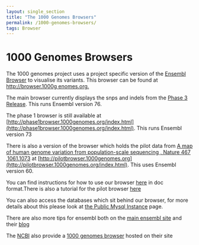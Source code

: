 ```yaml
---
layout: single_section
title: "The 1000 Genomes Browsers"
permalink: /1000-genomes-browsers/
tags: Browser
---
```


# 1000 Genomes Browsers

The 1000 genomes project uses a project specific version of the [Ensembl Browser](http://www.ensembl.org) to visualise its variants. This browser can be found at [http://browser.1000g enomes.org.](http://browser.1000genomes.org)

The main browser currently displays the snps and indels from the [Phase 3 Release](ftp://ftp.1000genomes.ebi.ac.uk/vol1/ftp/release/20130502/). This runs Ensembl version 76.

The phase 1 browser is still available at [http://phase1browser.1000genomes.org/index.html](http://phase1browser.1000genomes.org/index.html). This runs Ensembl version 73

There is also a version of the browser which holds the pilot data from [A map of human genome variation from population-scale sequencing , Nature 467 ,1061.1073](http://www.nature.com/nature/journal/v467/n7319/full/nature09534.html) at [http://pilotbrowser.1000genomes.org](http://pilotbrowser.1000genomes.org/index.html). This uses Ensembl version 60.

You can find instructions for how to use our browser [here](ftp://ftp.1000genomes.ebi.ac.uk/vol1/ftp/technical/browser/1000genomes_browser_main_project_20110521/The_1000_Genomes_Browser_Tutorial.ensembl_65.doc) in doc format.There is also a tutorial for the pilot browser [here](/sites/1000genomes.org/files/documents/1000_genomes_browser_pilot_20110506.doc)

You can also access the databases which sit behind our browser, for more details about this please look at [the Public Mysql Instance](/node/517) page.

There are also more tips for ensembl both on the [main ensembl site](http://www.ensembl.org/info/website/tutorials/index.html) and their [blog](http://www.ensembl.info/)

The [NCBI](http://www.ncbi.nlm.nih.gov) also provide a [1000 genomes browser](http://www.ncbi.nlm.nih.gov/variation/tools/1000genomes/) hosted on their site

